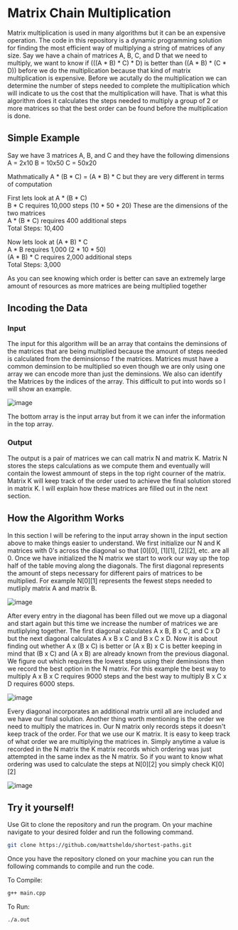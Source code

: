# Matrix Chain Multiplication

Matrix multiplication is used in many algorithms but it can be an expensive operation. The code in this repository is a dynamic programming solution for finding the most efficient way of  multiplying a string of matrices of any size. Say we have a chain of matrices A, B, C, and D that we need to multiply, we want to know if (((A * B) * C) * D) is better than ((A * B) * (C * D)) before we do the multiplication because that kind of matrix multiplication is expensive. Before we acutally do the multiplication we can determine the number of steps needed to complete the multiplication which will indicate to us the cost that the multiplication will have. That is what this algorithm does it calculates the steps needed to multiply a group of 2 or more matrices so that the best order can be found before the multiplication is done.

## Simple Example

Say we have 3 matrices A, B, and C and they have the following dimensions
A = 2x10
B = 10x50
C = 50x20

Mathmatically A * (B * C) = (A * B) * C but they are very different in terms of computation

First lets look at A * (B * C)<br>
B * C requires 10,000 steps (10 * 50 * 20) These are the dimensions of the two matrices<br>
A * (B * C) requires 400 additional steps<br>
Total Steps: 10,400

Now lets look at (A * B) * C<br>
A * B requires 1,000 (2 * 10 * 50)<br>
(A * B) * C requires 2,000 additional steps<br>
Total Steps: 3,000

As you can see knowing which order is better can save an extremely large amount of resources as more matrices are being multiplied together

## Incoding the Data

### Input
The input for this algorithm will be an array that contains the deminsions of the matrices that are being multiplied because the amount of steps needed is calculated from the deminsionso f the matrices. Matrices must have a common deminsion to be multiplied so even though we are only using one array we can encode more than just the deminsions. We also can identify the Matrices by the indices of the array. This difficult to put into words so I will show an example.

![image](https://user-images.githubusercontent.com/83359136/117325112-6e8faa80-ae5e-11eb-997e-44937a952569.png)

The bottom array is the input array but from it we can infer the information in the top array.

### Output
The output is a pair of matrices we can call matrix N and matrix K. Matrix N stores the steps calculations as we compute them and eventually will contain the lowest ammount of steps in the top right courner of the matrix. Matrix K will keep track of the order used to achieve the final solution stored in matrix K. I will explain how these matrices are filled out in the next section.

## How the Algorithm Works

In this section I will be refering to the input array shown in the input section above to make things easier to understand. We first initialize our N and K matrices with 0's across the diagonal so that [0][0], [1][1], [2][2], etc. are all 0. Once we have initialized the N matrix we start to work our way up the top half of the table moving along the diagonals. The first diagonal represents the amount of steps necessary for different pairs of matrices to be multiplied. For example N[0][1] represents the fewest steps needed to mutliply matrix A and matrix B. 

![image](https://user-images.githubusercontent.com/83359136/118015607-777ef100-b322-11eb-91de-19810b649ed5.png)

After every entry in the diagonal has been filled out we move up a diagonal and start again but this time we increase the number of matrices we are mutliplying together. The first diagonal calculates A x B, B x C, and C x D but the next diagonal calculates A x B x C and B x C x D. Now it is about finding out whether A x (B x C) is better or (A x B) x C is better keeping in mind that (B x C) and (A x B) are already known from the previous diagonal. We figure out which requires the lowest steps using their deminsions then we record the best option in the N matrix. For this example the best way to multiply A x B x C requires 9000 steps and the best way to multiply B x C x D requires 6000 steps.

![image](https://user-images.githubusercontent.com/83359136/118015690-8f567500-b322-11eb-80ff-d5ac244ddf99.png)

Every diagonal incorporates an additional matrix until all are included and we have our final solution. Another thing worth mentioning is the order we need to multiply the matrices in. Our N matrix only records steps it doesn't keep track of the order. For that we use our K matrix. It is easy to keep track of what order we are multiplying the matrices in. Simply anytime a value is recorded in the N matrix the K matrix records which ordering was just attempted in the same index as the N matrix. So if you want to know what ordering was used to calculate the steps at N[0][2] you simply check K[0][2]

![image](https://user-images.githubusercontent.com/83359136/118015720-98474680-b322-11eb-8d49-72ee46caf1ad.png)

## Try it yourself!

Use Git to clone the repository and run the program. On your machine navigate to your desired folder and run the following command.

```bash
git clone https://github.com/mattsheldo/shortest-paths.git
```

Once you have the repository cloned on your machine you can run the following commands to compile and run the code.

To Compile:
```bash
g++ main.cpp
```
To Run:
```bash
./a.out
```

